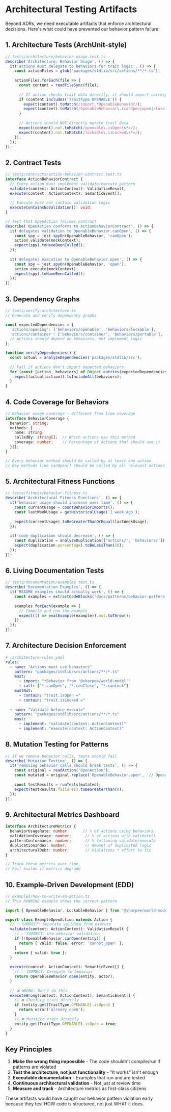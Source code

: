 # Architectural Testing Artifacts

Beyond ADRs, we need executable artifacts that enforce architectural decisions. Here's what could have prevented our behavior pattern failure:

## 1. Architecture Tests (ArchUnit-style)

```typescript
// tests/architecture/behavior-usage.test.ts
describe('Architecture: Behavior Usage', () => {
  it('actions must delegate to behaviors for trait logic', () => {
    const actionFiles = glob('packages/stdlib/src/actions/**/*.ts');
    
    actionFiles.forEach(file => {
      const content = readFileSync(file);
      
      // If action checks trait data directly, it should import corresponding behavior
      if (content.includes('TraitType.OPENABLE')) {
        expect(content).toMatch(/import.*OpenableBehavior/);
        expect(content).toMatch(/OpenableBehavior\.(canOpen|open|close)/);
      }
      
      // Actions should NOT directly mutate trait data
      expect(content).not.toMatch(/openable\.isOpen\s*=/);
      expect(content).not.toMatch(/lockable\.isLocked\s*=/);
    });
  });
});
```

## 2. Contract Tests

```typescript
// tests/contracts/action-behavior-contract.test.ts
interface ActionBehaviorContract {
  // Every action must implement validate/execute pattern
  validate(context: ActionContext): ValidationResult;
  execute(context: ActionContext): SemanticEvent[];
  
  // Execute must not contain validation logic
  executeContainsNoValidation(): void;
}

// Test that OpenAction follows contract
describe('OpenAction conforms to ActionBehaviorContract', () => {
  it('delegates validation to OpenableBehavior.canOpen', () => {
    const spy = jest.spyOn(OpenableBehavior, 'canOpen');
    action.validate(mockContext);
    expect(spy).toHaveBeenCalled();
  });
  
  it('delegates execution to OpenableBehavior.open', () => {
    const spy = jest.spyOn(OpenableBehavior, 'open');
    action.execute(mockContext);
    expect(spy).toHaveBeenCalled();
  });
});
```

## 3. Dependency Graphs

```typescript
// tools/verify-architecture.ts
// Generate and verify dependency graphs

const expectedDependencies = {
  'actions/opening': ['behaviors/openable', 'behaviors/lockable'],
  'actions/container': ['behaviors/container', 'behaviors/portable'],
  // Actions should depend on behaviors, not implement logic
};

function verifyDependencies() {
  const actual = analyzeDependencies('packages/stdlib/src');
  
  // Fail if actions don't import expected behaviors
  for (const [action, behaviors] of Object.entries(expectedDependencies)) {
    expect(actual[action]).toIncludeAll(behaviors);
  }
}
```

## 4. Code Coverage for Behaviors

```typescript
// Behavior usage coverage - different from line coverage
interface BehaviorCoverage {
  behavior: string;
  methods: {
    name: string;
    calledBy: string[];  // Which actions use this method
    coverage: number;    // Percentage of actions that should use it
  }[];
}

// Every behavior method should be called by at least one action
// Key methods like canOpen() should be called by all relevant actions
```

## 5. Architectural Fitness Functions

```typescript
// tests/fitness/behavior-fitness.ts
describe('Architectural Fitness Functions', () => {
  it('behavior usage should increase over time', () => {
    const currentUsage = countBehaviorImports();
    const lastWeekUsage = getHistoricalUsage('1 week ago');
    
    expect(currentUsage).toBeGreaterThanOrEqual(lastWeekUsage);
  });
  
  it('code duplication should decrease', () => {
    const duplication = analyzeDuplication(['actions/', 'behaviors/']);
    expect(duplication.percentage).toBeLessThan(10);
  });
});
```

## 6. Living Documentation Tests

```typescript
// tests/documentation/examples.test.ts
describe('Documentation Examples', () => {
  it('README examples should actually work', () => {
    const examples = extractCodeBlocks('docs/patterns/behavior-pattern.md');
    
    examples.forEach(example => {
      // Compile and run the example
      expect(() => evalExample(example)).not.toThrow();
    });
  });
});
```

## 7. Architecture Decision Enforcement

```yaml
# .architecture-rules.yaml
rules:
  - name: "Actions must use behaviors"
    pattern: "packages/stdlib/src/actions/**/*.ts"
    must:
      - import: "*Behavior from '@sharpee/world-model'"
      - call: ["*.canOpen", "*.canClose", "*.canLock"]
    mustNot:
      - contain: "trait.isOpen ="
      - contain: "trait.isLocked ="
      
  - name: "Validate before execute"
    pattern: "packages/stdlib/src/actions/**/*.ts"
    must:
      - implement: "validate(context: ActionContext)"
      - implement: "execute(context: ActionContext)"
```

## 8. Mutation Testing for Patterns

```typescript
// If we remove behavior calls, tests should fail
describe('Mutation Testing', () => {
  it('removing behavior calls should break tests', () => {
    const original = readAction('OpenAction');
    const mutated = original.replace('OpenableBehavior.open', '// OpenableBehavior.open');
    
    const testResults = runTests(mutated);
    expect(testResults.failures).toBeGreaterThan(0);
  });
});
```

## 9. Architectural Metrics Dashboard

```typescript
interface ArchitectureMetrics {
  behaviorUsageRate: number;      // % of actions using behaviors
  validationCoverage: number;      // % of actions with validate()
  patternConformance: number;      // % following validate/execute
  duplicationIndex: number;        // Amount of duplicated logic
  architecturalDebt: number;       // Violations * effort to fix
}

// Track these metrics over time
// Fail builds if metrics degrade
```

## 10. Example-Driven Development (EDD)

```typescript
// examples/how-to-write-an-action.ts
// This RUNNING example shows the correct pattern

import { OpenableBehavior, LockableBehavior } from '@sharpee/world-model';

export class ExampleOpenAction extends Action {
  // ✅ CORRECT: Separate validate from execute
  validate(context: ActionContext): ValidationResult {
    // ✅ CORRECT: Use behavior validation
    if (!OpenableBehavior.canOpen(entity)) {
      return { valid: false, error: 'cannot_open' };
    }
    return { valid: true };
  }
  
  execute(context: ActionContext): SemanticEvent[] {
    // ✅ CORRECT: Delegate to behavior
    return OpenableBehavior.open(entity, actor);
  }
  
  // ❌ WRONG: Don't do this
  executeWrong(context: ActionContext): SemanticEvent[] {
    // ❌ Checking trait directly
    if (entity.get(TraitType.OPENABLE).isOpen) {
      return error('already_open');
    }
    // ❌ Mutating trait directly  
    entity.get(TraitType.OPENABLE).isOpen = true;
  }
}
```

## Key Principles

1. **Make the wrong thing impossible** - The code shouldn't compile/run if patterns are violated
2. **Test the architecture, not just functionality** - "It works" isn't enough
3. **Executable documentation** - Examples that run and are tested
4. **Continuous architectural validation** - Not just at review time
5. **Measure and track** - Architecture metrics as first-class citizens

These artifacts would have caught our behavior pattern violation early because they test HOW code is structured, not just WHAT it does.